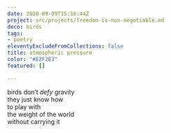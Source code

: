 ```yaml
---
date: 2020-09-09T15:16:44Z
project: src/projects/freedom-is-non-negotiable.md
deco: birds
tags:
- poetry
eleventyExcludeFromCollections: false
title: atmospheric pressure
color: "#E2F2E3"
featured: []

---
```

birds don’t _defy_ gravity  
they just know how  
to play with  
the weight of the world  
without carrying it